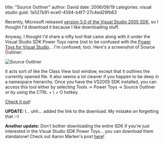 
title: "Source Outliner"
author: David
date: 2006/09/19
categories: visual studio
guid: 1a527b91-ece0-4594-b4f7-27c4ed29fb63

Recently, Microsoft released [version 3.0 of the Visual Studio 2005 SDK](http://www.microsoft.com/downloads/details.aspx?FamilyID=7e0fdd66-698a-4e6a-b373-bd0642847ab7&DisplayLang=en), so I thought I'd download it because I like downloading stuff. 

Anyway, I thought I'd share a nifty tool that came along with it under the Visual Studio SDK Power Toys name (not to be confused with the [Power Toys for Visual Studio](http://msdn.microsoft.com/vstudio/downloads/powertoys/default.aspx)... I'm confused, too). Here's a screenshot of Source Outliner: 

![Source Outliner](https://s3.amazonaws.com/mohundro/blog/2006-09-19-SourceOutliner.png)

It acts sort of like the Class View tool window, except that it outlines the currently opened file. It also seems a lot cleaner if you happen to be deep in a namespace hierarchy. Once you have the VS2005 SDK installed, you can access this tool either by selecting Tools -&gt; Power Toys -&gt; Source Outliner or by using the CTRL + \ + O hotkey. 

[Check it out](http://www.microsoft.com/downloads/details.aspx?FamilyID=7e0fdd66-698a-4e6a-b373-bd0642847ab7&DisplayLang=en)!

**UPDATE:** I... uhh... added the link to the download. My mistake on forgetting that :-)

**Another update:** Don't bother downloading the entire SDK if you're just interested in the Visual Studio SDK Power Toys... you can download them standalone! Check out Aaron Marten's post [here](http://blogs.msdn.com/aaronmar/archive/2006/10/27/where-have-all-the-powertoys-gone.aspx)!

